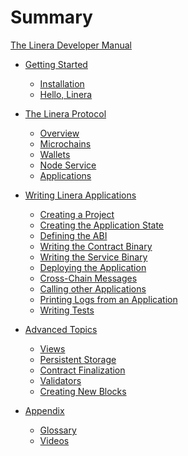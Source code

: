 # Summary

[The Linera Developer Manual](introduction.md)

- [Getting Started](getting_started.md)

  - [Installation](getting_started/installation.md)
  - [Hello, Linera](getting_started/hello_linera.md)

- [The Linera Protocol](core_concepts.md)

  - [Overview](core_concepts/overview.md)
  - [Microchains](core_concepts/microchains.md)
  - [Wallets](core_concepts/wallets.md)
  - [Node Service](core_concepts/node_service.md)
  - [Applications](core_concepts/applications.md)

- [Writing Linera Applications](sdk.md)

  - [Creating a Project](sdk/creating_a_project.md)
  - [Creating the Application State](sdk/state.md)
  - [Defining the ABI](sdk/abi.md)
  - [Writing the Contract Binary](sdk/contract.md)
  - [Writing the Service Binary](sdk/service.md)
  - [Deploying the Application](sdk/deploy.md)
  - [Cross-Chain Messages](sdk/messages.md)
  - [Calling other Applications](sdk/composition.md)
  - [Printing Logs from an Application](sdk/logging.md)
  - [Writing Tests](sdk/testing.md)

- [Advanced Topics](advanced_topics.md)

  - [Views](advanced_topics/views.md)
  - [Persistent Storage](advanced_topics/persistent_storage.md)
  - [Contract Finalization](advanced_topics/contract_finalize.md)
  - [Validators](advanced_topics/validators.md)
  - [Creating New Blocks](advanced_topics/block_creation.md)

- [Appendix](appendix/glossary.md)
  - [Glossary](appendix/glossary.md)
  - [Videos](videos.md)

<!-- prettier-ignore-start -->
<!--
  - [Adding Re-Entrancy](advanced_topics/reentrancy.md)
  - [Execution Model](advanced_topics/execution_model.md)
-->
<!-- prettier-ignore-end -->
